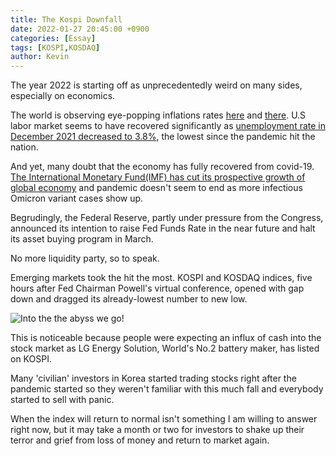 ```yaml
---
title: The Kospi Downfall
date: 2022-01-27 20:45:00 +0900
categories: [Essay]
tags: [KOSPI,KOSDAQ]
author: Kevin
---
```


The year 2022 is starting off as unprecedentedly weird on many sides, especially on economics.

The world is observing eye-popping inflations rates [here](https://www.bloomberg.com/news/articles/2022-01-12/inflation-in-u-s-registers-biggest-annual-gain-since-1982) and [there](https://www.pewresearch.org/fact-tank/2021/11/24/inflation-has-risen-around-the-world-but-the-u-s-has-seen-one-of-the-biggest-increases/). U.S labor market seems to have recovered significantly as [unemployment rate in December 2021 decreased to  3.8%](https://www.bls.gov/news.release/pdf/laus.pdf), the lowest since the pandemic hit the nation. 

And yet, many doubt that the economy has fully recovered from covid-19. [The International Monetary Fund(IMF) has cut its prospective growth of global economy](https://www.aljazeera.com/economy/2022/1/25/recovery-disrupted-imf-cuts-global-economic-growth-forecast) and pandemic doesn't seem to end as more infectious Omicron variant cases show up.

Begrudingly, the Federal Reserve, partly under pressure from the Congress, announced its intention to raise Fed Funds Rate in the near future and halt its asset buying program in March. 

No more liquidity party, so to speak. 

Emerging markets took the hit the most. KOSPI and KOSDAQ indices, five hours after Fed Chairman Powell's virtual conference, opened with gap down and dragged its already-lowest number to new low.

![Into the the abyss we go!](https://kevwoo.githu.io/assets/KOSPI_Downfall.png)

This is noticeable because people were expecting an influx of cash into the stock market as LG Energy Solution, World's No.2 battery maker, has listed on KOSPI. 

Many 'civilian' investors in Korea started trading stocks right after the pandemic started so they weren't familiar with this much fall and everybody started to sell with panic. 

When the index will return to normal isn't something I am willing to answer right now, but it may take a month or two for investors to shake up their terror and grief from loss of money and return to market again. 
